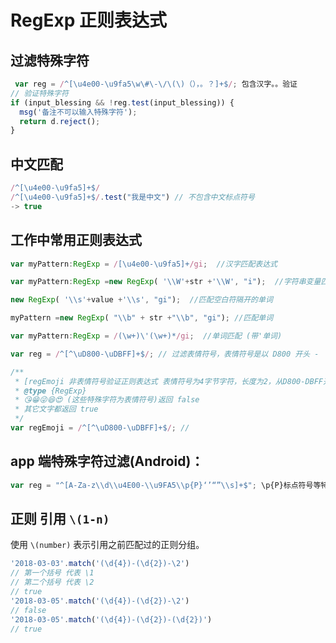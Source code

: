 # RegExp 正则表达式
## 过滤特殊字符
```javascript
 var reg = /^[\u4e00-\u9fa5\w\#\-\/\(\)（），。？]+$/; 包含汉字。。验证
// 验证特殊字符
if (input_blessing && !reg.test(input_blessing)) {
  msg('备注不可以输入特殊字符');
  return d.reject();
}
```
## 中文匹配
```javascript
/^[\u4e00-\u9fa5]+$/
/^[\u4e00-\u9fa5]+$/.test("我是中文") // 不包含中文标点符号
-> true
```
## 工作中常用正则表达式
```javascript
var myPattern:RegExp = /[\u4e00-\u9fa5]+/gi;  //汉字匹配表达式

var myPattern:RegExp =new RegExp( '\\W'+str +'\\W', "i");  //字符串变量匹配, 匹配所有单词

new RegExp( '\\s'+value +'\\s', "gi");  //匹配空白符隔开的单词

myPattern =new RegExp( "\\b" + str +"\\b", "gi"); //匹配单词

var myPattern:RegExp = /(\w+)\'(\w+)*/gi;  //单词匹配 (带'单词)

var reg = /^[^\uD800-\uDBFF]+$/; // 过滤表情符号，表情符号是以 D800 开头 -  DBFF 结尾的4字节字符

/**
 * [regEmoji 非表情符号验证正则表达式 表情符号为4字节字符，长度为2，从D800-DBFF开头的]
 * @type {RegExp}
 * 😘😁😜😆😍 (这些特殊字符为表情符号)返回 false
 * 其它文字都返回 true
 */
var regEmoji = /^[^\uD800-\uDBFF]+$/; //
```
## app 端特殊字符过滤(Android)：
```JavaScript
var reg = "^[A-Za-z\\d\\u4E00-\\u9FA5\\p{P}‘’“”\\s]+$"; \p{P}标点符号等特殊字符， JavaScript中无效（不支持？）
```
## 正则 引用 `\(1-n)`
使用 `\(number)` 表示引用之前匹配过的正则分组。
```js
'2018-03-03'.match('(\d{4})-(\d{2})-\2')
// 第一个括号 代表 \1
// 第二个括号 代表 \2
// true
'2018-03-05'.match('(\d{4})-(\d{2})-\2')
// false
'2018-03-05'.match('(\d{4})-(\d{2})-(\d{2})')
// true
```
